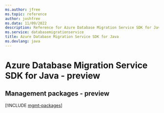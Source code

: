 ```yaml
---
ms.author: jfree
ms.topic: reference
author: joshfree
ms.data: 11/09/2022
description: Reference for Azure Database Migration Service SDK for Java
ms.service: databasemigrationservice
title: Azure Database Migration Service SDK for Java
ms.devlang: java
---
```

# Azure Database Migration Service SDK for Java - preview

## Management packages - preview
[!INCLUDE [mgmt-packages](database-migration-service-mgmt-index.md)]